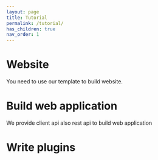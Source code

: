 ```yaml
---
layout: page
title: Tutorial
permalink: /tutorial/
has_children: true
nav_order: 1
---
```


# Website
You need to use our template to build website.

# Build web application
We provide client api also rest api to build web application


# Write plugins
